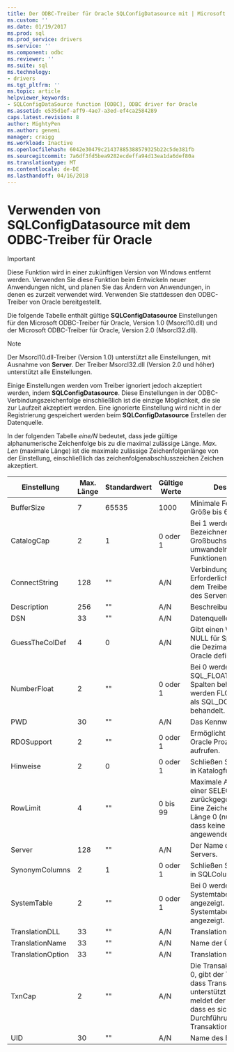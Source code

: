 ```yaml
---
title: Der ODBC-Treiber für Oracle SQLConfigDatasource mit | Microsoft Docs
ms.custom: ''
ms.date: 01/19/2017
ms.prod: sql
ms.prod_service: drivers
ms.service: ''
ms.component: odbc
ms.reviewer: ''
ms.suite: sql
ms.technology:
- drivers
ms.tgt_pltfrm: ''
ms.topic: article
helpviewer_keywords:
- SQLConfigDataSource function [ODBC], ODBC driver for Oracle
ms.assetid: e535d1ef-aff9-4ae7-a3ed-ef4ca2584289
caps.latest.revision: 8
author: MightyPen
ms.author: genemi
manager: craigg
ms.workload: Inactive
ms.openlocfilehash: 6042e30479c21437885388579325b22c5de381fb
ms.sourcegitcommit: 7a6df3fd5bea9282ecdeffa94d13ea1da6def80a
ms.translationtype: MT
ms.contentlocale: de-DE
ms.lasthandoff: 04/16/2018
---
```

# <a name="using-sqlconfigdatasource-with-the-odbc-driver-for-oracle"></a>Verwenden von SQLConfigDatasource mit dem ODBC-Treiber für Oracle
> [!IMPORTANT]  
>  Diese Funktion wird in einer zukünftigen Version von Windows entfernt werden. Verwenden Sie diese Funktion beim Entwickeln neuer Anwendungen nicht, und planen Sie das Ändern von Anwendungen, in denen es zurzeit verwendet wird. Verwenden Sie stattdessen den ODBC-Treiber von Oracle bereitgestellt.  
  
 Die folgende Tabelle enthält gültige **SQLConfigDatasource** Einstellungen für den Microsoft ODBC-Treiber für Oracle, Version 1.0 (Msorcl10.dll) und der Microsoft ODBC-Treiber für Oracle, Version 2.0 (Msorcl32.dll).  
  
> [!NOTE]  
>  Der Msorcl10.dll-Treiber (Version 1.0) unterstützt alle Einstellungen, mit Ausnahme von **Server**. Der Treiber Msorcl32.dll (Version 2.0 und höher) unterstützt alle Einstellungen.  
  
 Einige Einstellungen werden vom Treiber ignoriert jedoch akzeptiert werden, indem **SQLConfigDatasource**. Diese Einstellungen in der ODBC-Verbindungszeichenfolge einschließlich ist die einzige Möglichkeit, die sie zur Laufzeit akzeptiert werden. Eine ignorierte Einstellung wird nicht in der Registrierung gespeichert werden beim **SQLConfigDatasource** Erstellen der Datenquelle.  
  
 In der folgenden Tabelle *eine/N* bedeutet, dass jede gültige alphanumerische Zeichenfolge bis zu die maximal zulässige Länge. *Max. Len* (maximale Länge) ist die maximale zulässige Zeichenfolgenlänge von der Einstellung, einschließlich das zeichenfolgenabschlusszeichen Zeichen akzeptiert.  
  
|Einstellung|Max. Länge|Standardwert|Gültige Werte|Description|  
|-------------|-------------|-------------------|------------------|-----------------|  
|BufferSize|7|65535|1000|Minimale Fetchpuffer Größe bis 65535 bytes|  
|CatalogCap|2|1|0 oder 1|Bei 1 werden nonquoted Bezeichner in Großbuchstaben umwandeln im Katalog Funktionen.|  
|ConnectString|128|""|A/N|Verbindungszeichenfolge. Erforderliche Methode mit dem Treiber Msorcl10.dll des Servernamens.|  
|Description|256|""|A/N|Beschreibung|  
|DSN|33|""|A/N|Datenquellenname.|  
|GuessTheColDef|4|0|A/N|Gibt einen Wert ungleich NULL für Spalten ohne die Dezimalstellenanzahl Oracle definiert.|  
|NumberFloat|2|""|0 oder 1|Bei 0 werden als SQL_FLOAT FLOAT-Spalten behandelt. Bei 1 werden FLOAT-Spalten als SQL_DOUBLE behandelt.|  
|PWD|30|""|A/N|Das Kennwort.|  
|RDOSupport|2|""|0 oder 1|Ermöglicht das RDO Oracle Prozeduren aufrufen.|  
|Hinweise|2|0|0 oder 1|Schließen Sie "Hinweise" in Katalogfunktionen.|  
|RowLimit|4|""|0 bis 99|Maximale Anzahl der von einer SELECT-Anweisung zurückgegebenen Zeilen. Eine Zeichenfolge der Länge 0 (null) gibt an, dass keine Beschränkung angewendet wird.|  
|Server|128|""|A/N|Der Name der Oracle-Servers.|  
|SynonymColumns|2|1|0 oder 1|Schließen Sie Synonyme in SQLColumns.|  
|SystemTable|2|""|0 oder 1|Bei 0 werden die Systemtabellen nicht angezeigt. Bei 1 werden Systemtabellen angezeigt.|  
|TranslationDLL|33|""|A/N|Translation-DLL-Namen.|  
|TranslationName|33|""|A/N|Name der Übersetzung.|  
|TranslationOption|33|""|A/N|Translation-Option.|  
|TxnCap|2|""|A/N|Die Transaktion kann. Bei 0, gibt der Treiber an, dass Transaktionen nicht unterstützt wird. Bei 1, meldet der Treiber an, dass es sich bei der Durchführung von Transaktionen kann.|  
|UID|30|""|A/N|Name des Benutzers.|
